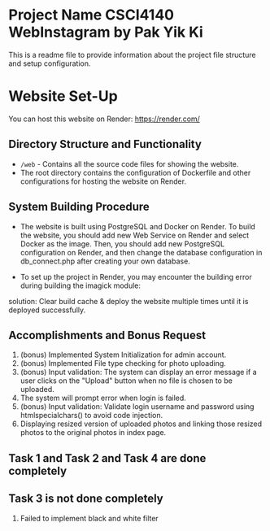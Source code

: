 # Project Name CSCI4140 WebInstagram by Pak Yik Ki 

This is a readme file to provide information about the project file structure and setup configuration.

# Website Set-Up
You can host this website on Render: https://render.com/

## Directory Structure and Functionality

- `/web` - Contains all the source code files for showing the website.
- The root directory contains the configuration of Dockerfile and other configurations for hosting the website on Render.

## System Building Procedure

- The website is built using PostgreSQL and Docker on Render. To build the website, you should add new Web Service on Render and select Docker as the image. Then, you should add new PostgreSQL configuration on Render, and then change the database configuration in db_connect.php after creating your own database.

- To set up the project in Render, you may encounter the building error during building the imagick module:

solution: Clear build cache & deploy the website multiple times until it is deployed successfully.

## Accomplishments and Bonus Request

1. (bonus) Implemented System Initialization for admin account.
2. (bonus) Implemented File type checking for photo uploading.
3. (bonus) Input validation: The system can display an error message if a user clicks on the "Upload"
   button when no file is chosen to be uploaded.
4. The system will prompt error when login is failed.
5. (bonus) Input validation: Validate login username and password using htmlspecialchars() to avoid code injection.
6. Displaying resized version of uploaded photos and linking those resized photos to the
   original photos in index page.

## Task 1 and Task 2 and Task 4 are done completely

## Task 3 is not done completely

1. Failed to implement black and white filter
